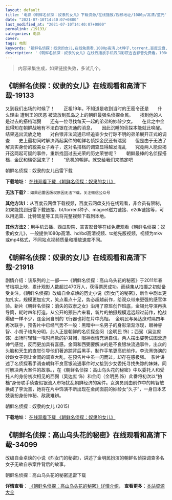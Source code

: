 ```yaml
---
layout: default
title: '电影《朝鲜名侦探：奴隶的女儿》下载资源/在线播放/视频地址/1080p/高清/蓝光'
date: "2021-07-10T14:40:07+0800"
last_modified_at: "2021-07-10T14:40:07+0800"
permalink: /19133/
categories: 电影
cover:
tags: 电影
keywords: '朝鲜名侦探：奴隶的女儿,在线免费看,1080p高清,bt种子,torrent,百度云盘,magnet,磁力链,迅雷下载资源'
description: '《朝鲜名侦探：奴隶的女儿》在线云播放手机西瓜影院吉吉影音免费看，1080p高清bd/hd未删减完整版和tc抢先枪版，mkv/mp4格式，附带bt/torrent种子、magnet/磁力链、百度云盘、网盘资源迅雷下载链接'
---
```


>内容采集生成，如果链接失效，多试几个。


## 《朝鲜名侦探：奴隶的女儿》在线观看和高清下载-19133

又到我们出场的时候了！　　正祖19年。不知道是收到当时的王密令还是　　什么理由 遭到王的厌恶 被流放到孤岛之上的朝鲜最强名侦探金民。　　找到他的人是过去的搭档瑞弼　　还有一位寻找每天一起的弟弟的妙龄少女。　　在此之中金民得知在朝鲜战地有不法白银在流通的消息，　　因此沉睡的侦探本能就此唤醒。　　结果逃出流放之地　　对白银非法流通已经追查少女行踪不明的弟弟展开正式的调查　　史上最初同时解决两起案件的朝鲜名侦探金民还有瑞弼　　但是由于无法了解真实身份的貌美女子寿子，这对名搭档的调查显得越发混乱　　究竟两人能否揭开这两起可疑的事件，重新找回过去光荣的历史荣誉呢？　　朝鲜最棒的名侦探搭档，金民和瑞弼回来了！　　“危机的朝鲜。就交给我们来搞定吧


朝鲜名侦探：奴隶的女儿迅雷下载

**下载地址**： [在线观看下载 《朝鲜名侦探：奴隶的女儿》](https://www.993dy.com//vod-detail-id-29868.html) 


**无法下载?**：`如果迅雷因版权原因无法下载，关注微信公众号 `

**其他方法1**：从百度云网盘下载视频，百度云网盘支持在线观看，非会员有限制，如果能找到迅雷下载链接、bt/torrent种子、magnet磁力链接、e2dk链接等，可以用迅雷、比特彗星等工具将完整视频下载到本地。

**其他方法2**：用手机云播、西瓜影院、吉吉影音等在线免费观看《朝鲜名侦探：奴隶的女儿》，一般提供1080p高清、hd/bd高清视频、tc抢先版视频，视频为mkv或mp4格式，不同站点视频质量和播放速度不同。


## 《朝鲜名侦探：奴隶的女儿》在线观看和高清下载-21918

剧情介绍：该系列的上一部——《朝鲜名侦探：高山乌头花的秘密》于2011年春节档期上映，累计观影人数超过470万人，获得票房成功。而续集从拍摄之初就备受关注。《朝鲜名侦探》改编自金卓焕的历史小说《烈女门的秘密》，新作中剧本更加扎实，规模更加宏大，笑点看点十足，势必超越前作，给观众带来更强的感官体验。新片《朝鲜名侦探：消失的奴隶之女》沿用了原班创作班底，金锡允导演再执导筒，耗时四年打造。从公开的预告片来看，新片的拍摄规模远远超过前作，枪战爆破一样不少，连金闵自制的飞行器也将在片中亮相。  金明民与吴达庶时隔四年再次联手，预告片中已经气势不一般：黑暗中一名男子的身影渐渐浮现，眼神睿智、小胡子棱角分明，此人正是朝鲜的名侦探金闵（金明民 饰）；西弼（吴达庶 饰）出场时轻轻一甩时尚款的护耳帽，眼神表情充满自信。两人摆出姿势试图营造帅气感觉，反而更加具有喜感。金闵和西弼要解决的是不良银块流通事件，出众的头脑和天生的直觉引导他们著追踪背后黑手，制作手笔更高於前作。李沇熹饰演的妙龄女子则让金闵的调查大乱，在预告片中虽一闪而过，却存在感极强。  影片讲述了名侦探著手调查朝鲜不良官银流通事件时又接到少女委托寻找失踪的妹妹，同时解决两大案件的故事。，在《朝鲜名侦探：高山乌头花的秘密》中以委托人和受托人的身份初次相见的西弼（吴达庶 饰）和金闵（金明民 饰）此番将初次以“拍档”身份联手侦查假银流入市场扰乱朝鲜经济的案件。女演员则由前作中的韩智敏换成了李沇熹，她将在片中饰演不断出现在金闵面前的妙龄女“久子”，一身日本艺妓装扮身份神秘、敌我难辨。


朝鲜名侦探：奴隶的女儿 (2015)

**下载地址**： [在线观看下载 《朝鲜名侦探：奴隶的女儿》](https://www.btbtdy.me/btdy/dy842.html) 


## 《朝鲜名侦探：高山乌头花的秘密》在线观看和高清下载-34099

改编自金卓焕的小说《烈女门的秘密》，讲述了金明民扮演的朝鲜名侦探调查多名女子无故自杀案件背后的故事。


朝鲜名侦探：高山乌头花的秘密迅雷下载

**详情查看**： [《朝鲜名侦探：高山乌头花的秘密》详情介绍](/movie/34099/)， **查看更多**：[本站资源大全](/movie/t/all/)

